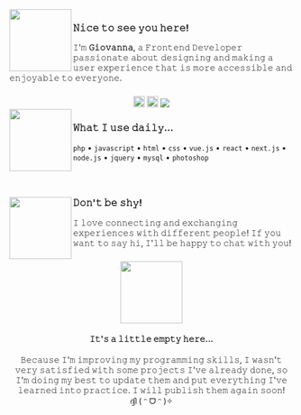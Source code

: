 <img align="left" height="110" src="https://media3.giphy.com/media/h4NBOrvSfrofTzF7Vz/giphy.webp?cid=ecf05e47l4ccef6cbx9g83wvg7v5mk2inmyvp9sftiouifmg&ep=v1_stickers_search&rid=giphy.webp&ct=s">

### 𝙽𝚒𝚌𝚎 𝚝𝚘 𝚜𝚎𝚎 𝚢𝚘𝚞 𝚑𝚎𝚛𝚎!

𝙸'𝚖 **𝙶𝚒𝚘𝚟𝚊𝚗𝚗𝚊**, 𝚊 𝙵𝚛𝚘𝚗𝚝𝚎𝚗𝚍 𝙳𝚎𝚟𝚎𝚕𝚘𝚙𝚎𝚛 𝚙𝚊𝚜𝚜𝚒𝚘𝚗𝚊𝚝𝚎 𝚊𝚋𝚘𝚞𝚝 𝚍𝚎𝚜𝚒𝚐𝚗𝚒𝚗𝚐 𝚊𝚗𝚍 𝚖𝚊𝚔𝚒𝚗𝚐 𝚊 𝚞𝚜𝚎𝚛 𝚎𝚡𝚙𝚎𝚛𝚒𝚎𝚗𝚌𝚎 𝚝𝚑𝚊𝚝 𝚒𝚜 𝚖𝚘𝚛𝚎 𝚊𝚌𝚌𝚎𝚜𝚜𝚒𝚋𝚕𝚎 𝚊𝚗𝚍 𝚎𝚗𝚓𝚘𝚢𝚊𝚋𝚕𝚎 𝚝𝚘 𝚎𝚟𝚎𝚛𝚢𝚘𝚗𝚎.

###

<div align="center">
  <a href="https://www.linkedin.com/in/giovanna-leme-
amadeu-895b5b277" target="_blank">
    <img src="https://img.shields.io/static/v1?message=LinkedIn&logo=linkedin&label=&color=0077B5&logoColor=white&labelColor=&style=for-the-badge" height="20" alt="linkedin logo"/></a>
  <img src="https://img.shields.io/static/v1?message=gi.gio&logo=discord&label=&color=7289DA&logoColor=white&labelColor=&style=for-the-badge" height="20" alt="discord logo"/>
  <a href="https://github.com/Giigio">
    <img src="https://img.shields.io/github/followers/giigio?label=follow&style=social">
  </a>
</div>

<img align="left" height="110" src="https://i.giphy.com/ES4Vcv8zWfIt2.webp">

### 𝚆𝚑𝚊𝚝 𝙸 𝚞𝚜𝚎 𝚍𝚊𝚒𝚕𝚢...

`php` • `javascript` • `html` • `css` • `vue.js` • `react` • `next.js` • `node.js` • `jquery` • `mysql` • `photoshop`

###

</br>

###

<img align="left" height="110" src="https://media0.giphy.com/media/VwYiZGgHeQMr9XayMT/giphy.webp?cid=ecf05e472jly0jlflyzz9upygkj37ywnr9opm3aid96ylujr&ep=v1_stickers_search&rid=giphy.webp&ct=s">

### 𝙳𝚘𝚗'𝚝 𝚋𝚎 𝚜𝚑𝚢!

𝙸 𝚕𝚘𝚟𝚎 𝚌𝚘𝚗𝚗𝚎𝚌𝚝𝚒𝚗𝚐 𝚊𝚗𝚍 𝚎𝚡𝚌𝚑𝚊𝚗𝚐𝚒𝚗𝚐 𝚎𝚡𝚙𝚎𝚛𝚒𝚎𝚗𝚌𝚎𝚜 𝚠𝚒𝚝𝚑 𝚍𝚒𝚏𝚏𝚎𝚛𝚎𝚗𝚝 𝚙𝚎𝚘𝚙𝚕𝚎! 𝙸𝚏 𝚢𝚘𝚞 𝚠𝚊𝚗𝚝 𝚝𝚘 𝚜𝚊𝚢 𝚑𝚒, 𝙸'𝚕𝚕 𝚋𝚎 𝚑𝚊𝚙𝚙𝚢 𝚝𝚘 𝚌𝚑𝚊𝚝 𝚠𝚒𝚝𝚑 𝚢𝚘𝚞!

###
<div align="center">
  <img height="110" src="https://media4.giphy.com/media/MEXemG2kzzvKqDcaAK/200.webp?cid=790b7611tig4wdogdle2m141atzs34i8a4n8lq25urfx5dah&ep=v1_stickers_search&rid=200.webp&ct=s"> 
  </br>
  <h4>𝙸𝚝'𝚜 𝚊 𝚕𝚒𝚝𝚝𝚕𝚎 𝚎𝚖𝚙𝚝𝚢 𝚑𝚎𝚛𝚎...</h4>
  <span> 𝙱𝚎𝚌𝚊𝚞𝚜𝚎 𝙸'𝚖 𝚒𝚖𝚙𝚛𝚘𝚟𝚒𝚗𝚐 𝚖𝚢 𝚙𝚛𝚘𝚐𝚛𝚊𝚖𝚖𝚒𝚗𝚐 𝚜𝚔𝚒𝚕𝚕𝚜, 𝙸 𝚠𝚊𝚜𝚗'𝚝 𝚟𝚎𝚛𝚢 𝚜𝚊𝚝𝚒𝚜𝚏𝚒𝚎𝚍 𝚠𝚒𝚝𝚑 𝚜𝚘𝚖𝚎 𝚙𝚛𝚘𝚓𝚎𝚌𝚝𝚜 𝙸'𝚟𝚎 𝚊𝚕𝚛𝚎𝚊𝚍𝚢 𝚍𝚘𝚗𝚎, 𝚜𝚘 𝙸'𝚖 𝚍𝚘𝚒𝚗𝚐 𝚖𝚢 𝚋𝚎𝚜𝚝 𝚝𝚘 𝚞𝚙𝚍𝚊𝚝𝚎 𝚝𝚑𝚎𝚖 𝚊𝚗𝚍 𝚙𝚞𝚝 𝚎𝚟𝚎𝚛𝚢𝚝𝚑𝚒𝚗𝚐 𝙸'𝚟𝚎 𝚕𝚎𝚊𝚛𝚗𝚎𝚍 𝚒𝚗𝚝𝚘 𝚙𝚛𝚊𝚌𝚝𝚒𝚌𝚎.
𝙸 𝚠𝚒𝚕𝚕 𝚙𝚞𝚋𝚕𝚒𝚜𝚑 𝚝𝚑𝚎𝚖 𝚊𝚐𝚊𝚒𝚗 𝚜𝚘𝚘𝚗!</span>
</br>
  <span>ദ്ദി ( ᵔ ᗜ ᵔ )✧</span>
</div>

